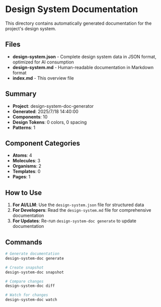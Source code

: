 # Design System Documentation

This directory contains automatically generated documentation for the project's design system.

## Files

- **design-system.json** - Complete design system data in JSON format, optimized for AI consumption
- **design-system.md** - Human-readable documentation in Markdown format
- **index.md** - This overview file

## Summary

- **Project**: design-system-doc-generator
- **Generated**: 2025/7/18 14:40:00
- **Components**: 10
- **Design Tokens**: 0 colors, 0 spacing
- **Patterns**: 1

## Component Categories

- **Atoms**: 4
- **Molecules**: 3
- **Organisms**: 2
- **Templates**: 0
- **Pages**: 1

## How to Use

1. **For AI/LLM**: Use the `design-system.json` file for structured data
2. **For Developers**: Read the `design-system.md` file for comprehensive documentation
3. **For Updates**: Re-run `design-system-doc generate` to update documentation

## Commands

```bash
# Generate documentation
design-system-doc generate

# Create snapshot
design-system-doc snapshot

# Compare changes
design-system-doc diff

# Watch for changes
design-system-doc watch
```
